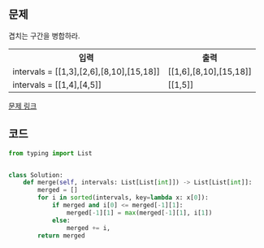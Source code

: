 ## 문제

겹치는 구간을 병합하라. 

 <table>
	<th>입력</th>
	<th>출력</th>
	<tr><!-- 첫번째 줄 시작 -->
	    <td>intervals = [[1,3],[2,6],[8,10],[15,18]]</td>
	    <td>[[1,6],[8,10],[15,18]]</td>
	</tr><!-- 첫번째 줄 끝 -->
	<tr><!-- 두번째 줄 시작 -->
	    <td>intervals = [[1,4],[4,5]]</td>
	    <td>[[1,5]]</td>
	</tr><!-- 두번째 줄 끝 -->
    </table>

<a href="https://leetcode.com/problems/merge-intervals/" target="_blank">문제 링크</a>

## 코드

```python
from typing import List


class Solution:
    def merge(self, intervals: List[List[int]]) -> List[List[int]]:
        merged = []
        for i in sorted(intervals, key=lambda x: x[0]):
            if merged and i[0] <= merged[-1][1]:
                merged[-1][1] = max(merged[-1][1], i[1])
            else:
                merged += i,
        return merged

```

